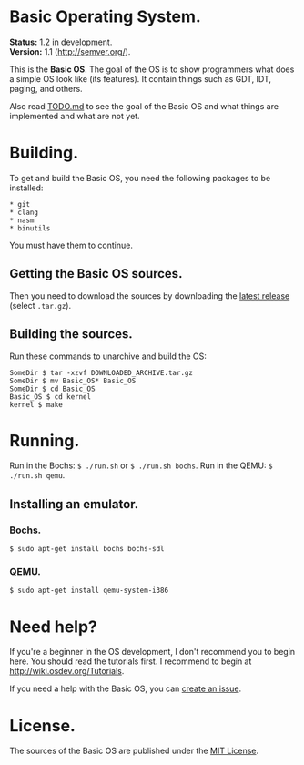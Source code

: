 Basic Operating System.
=======================

**Status:** 1.2 in development.<br>
**Version:** 1.1 (http://semver.org/).

This is the **Basic OS**. The goal of the OS is to show programmers what does a simple OS look like (its features).
It contain things such as GDT, IDT, paging, and others.

Also read [TODO.md](https://github.com/ExeTwezz/Basic_OS/blob/master/TODO.md) to see the goal of the Basic OS and what things are implemented and what are not yet.

Building.
=========

To get and build the Basic OS, you need the following packages to be installed:

```
* git
* clang
* nasm
* binutils
```

You must have them to continue.

## Getting the Basic OS sources.

Then you need to download the sources by downloading the [latest release](https://github.com/ExeTwezz/Basic_OS/releases/latest) (select `.tar.gz`).

## Building the sources.

Run these commands to unarchive and build the OS:

```
SomeDir $ tar -xzvf DOWNLOADED_ARCHIVE.tar.gz
SomeDir $ mv Basic_OS* Basic_OS
SomeDir $ cd Basic_OS
Basic_OS $ cd kernel
kernel $ make
```

Running.
========

Run in the Bochs: `$ ./run.sh` or `$ ./run.sh bochs`.
Run in the QEMU: `$ ./run.sh qemu`.

## Installing an emulator.

### Bochs.

```
$ sudo apt-get install bochs bochs-sdl
```

### QEMU.

```
$ sudo apt-get install qemu-system-i386
```

Need help?
==========

If you're a beginner in the OS development, I don't recommend you to begin here. You should read the tutorials first.
I recommend to begin at http://wiki.osdev.org/Tutorials.

If you need a help with the Basic OS, you can [create an issue](https://github.com/ExeTwezz/Basic_OS/issues/new).

License.
========

The sources of the Basic OS are published under the [MIT License](http://choosealicense.com/licenses/mit/).

